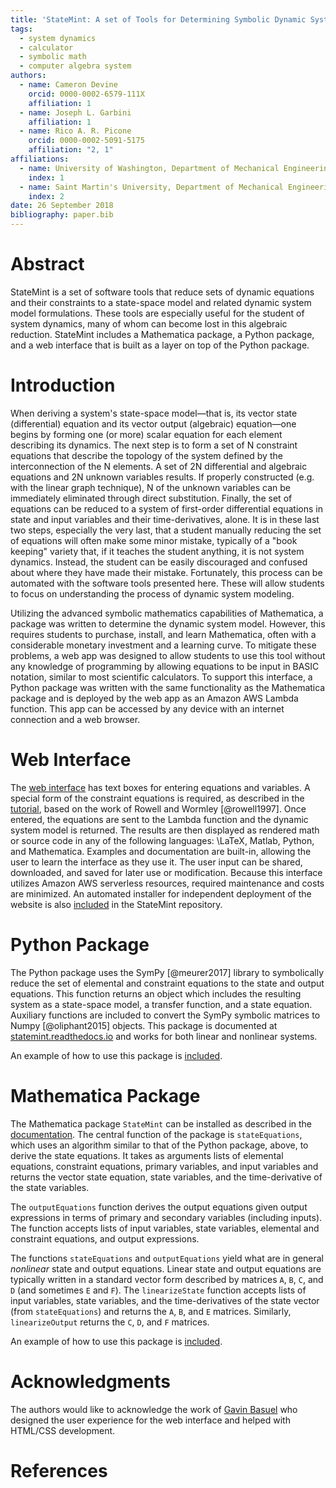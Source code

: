 ```yaml
---
title: 'StateMint: A set of Tools for Determining Symbolic Dynamic System Models using Linear Graph Methods'
tags:
  - system dynamics
  - calculator
  - symbolic math
  - computer algebra system
authors:
  - name: Cameron Devine
    orcid: 0000-0002-6579-111X
    affiliation: 1
  - name: Joseph L. Garbini
    affiliation: 1
  - name: Rico A. R. Picone
    orcid: 0000-0002-5091-5175
    affiliation: "2, 1"
affiliations:
  - name: University of Washington, Department of Mechanical Engineering
    index: 1
  - name: Saint Martin's University, Department of Mechanical Engineering
    index: 2
date: 26 September 2018
bibliography: paper.bib
---
```


# Abstract

StateMint is a set of software tools that reduce sets of dynamic equations and their constraints to a state-space model and related dynamic system model formulations.
These tools are especially useful for the student of system dynamics, many of whom can become lost in this algebraic reduction.
StateMint includes a Mathematica package, a Python package, and a web interface that is built as a layer on top of the Python package.

# Introduction

When deriving a system's state-space model&mdash;that is, its vector state (differential) equation and its vector output (algebraic) equation&mdash;one begins by forming one (or more) scalar equation for each element describing its dynamics.
The next step is to form a set of N constraint equations that describe the topology of the system defined by the interconnection of the N elements.
A set of 2N differential and algebraic equations and 2N unknown variables results.
If properly constructed (e.g. with the linear graph technique), N of the unknown variables can be immediately eliminated through direct substitution.
Finally, the set of equations can be reduced to a system of first-order differential equations in state and input variables and their time-derivatives, alone.
It is in these last two steps, especially the very last, that a student manually reducing the set of equations will often make some minor mistake, typically of a "book keeping" variety that, if it teaches the student anything, it is not system dynamics.
Instead, the student can be easily discouraged and confused about where they have made their mistake.
Fortunately, this process can be automated with the software tools presented here.
These will allow students to focus on understanding the process of dynamic system modeling.

Utilizing the advanced symbolic mathematics capabilities of Mathematica, a package was written to determine the dynamic system model.
However, this requires students to purchase, install, and learn Mathematica, often with a considerable monetary investment and a learning curve.
To mitigate these problems, a web app was designed to allow students to use this tool without any knowledge of programming by allowing equations to be input in BASIC notation, similar to most scientific calculators.
To support this interface, a Python package was written with the same functionality as the Mathematica package and is deployed by the web app as an Amazon AWS Lambda function.
This app can be accessed by any device with an internet connection and a web browser.

# Web Interface

The [web interface](http://statemint.camerondevine.me/) has text boxes for entering equations and variables.
A special form of the constraint equations is required, as described in the [tutorial](https://github.com/CameronDevine/StateMint/blob/master/tutorial.md), based on the work of Rowell and Wormley [@rowell1997].
Once entered, the equations are sent to the Lambda function and the dynamic system model is returned.
The results are then displayed as rendered math or source code in any of the following languages: \LaTeX, Matlab, Python, and Mathematica.
Examples and documentation are built-in, allowing the user to learn the interface as they use it.
The user input can be shared, downloaded, and saved for later use or modification.
Because this interface utilizes Amazon AWS serverless resources, required maintenance and costs are minimized.
An automated installer for independent deployment of the website is also [included](https://github.com/CameronDevine/StateMint/tree/master/web) in the StateMint repository.

# Python Package

The Python package uses the SymPy [@meurer2017] library to symbolically reduce the set of elemental and constraint equations to the state and output equations.
This function returns an object which includes the resulting system as a state-space model, a transfer function, and a state equation.
Auxiliary functions are included to convert the SymPy symbolic matrices to Numpy [@oliphant2015] objects.
This package is documented at [statemint.readthedocs.io](https://statemint.readthedocs.io/en/latest/) and works for both linear and nonlinear systems.

An example of how to use this package is [included](https://github.com/CameronDevine/StateMint/blob/master/python/Example.ipynb).

# Mathematica Package

The Mathematica package `StateMint` can be installed as described in the [documentation](https://github.com/CameronDevine/StateMint/blob/master/mathematica/README.md). The central function of the package is `stateEquations`, which uses an algorithm similar to that of the Python package, above, to derive the state equations. It takes as arguments lists of elemental equations, constraint equations, primary variables, and input variables and returns the vector state equation, state variables, and the time-derivative of the state variables.

The `outputEquations` function derives the output equations given output expressions in terms of primary and secondary variables (including inputs). The function accepts lists of input variables, state variables, elemental and constraint equations, and output expressions.

The functions `stateEquations` and `outputEquations` yield what are in general *nonlinear* state and output equations. Linear state and output equations are typically written in a standard vector form described by matrices `A`, `B`, `C`, and `D` (and sometimes `E` and `F`). The `linearizeState` function accepts lists of input variables, state variables, and the time-derivatives of the state vector (from `stateEquations`) and returns the `A`, `B`, and `E` matrices. Similarly, `linearizeOutput` returns the `C`, `D`, and `F` matrices.

An example of how to use this package is [included](https://github.com/CameronDevine/StateMint/blob/master/mathematica/Example.nb).

# Acknowledgments

The authors would like to acknowledge the work of [Gavin Basuel](https://www.gavinbasuel.com/) who designed the user experience for the web interface and helped with HTML/CSS development.

# References

<!--stackedit_data:
eyJkaXNjdXNzaW9ucyI6eyJ2QWlBMUtnQUJta1lPY01lIjp7In
RleHQiOiJCQVNJQyBub3RhdGlvbiIsInN0YXJ0IjoyODY1LCJl
bmQiOjI4Nzl9LCJ0dG5oaFpxdjhqekRqemtlIjp7InRleHQiOi
JBbiBhdXRvbWF0ZWQgaW5zdGFsbGVyIGZvciBpbmRlcGVuZGVu
dCBkZXBsb3ltZW50IG9mIHRoZSB3ZWJzaXRlIGlzIGFsc28gW2
luY2x14oCmIiwic3RhcnQiOjQwNTUsImVuZCI6NDIyN30sIkc3
SnhoWkpHZVV6Um9oSE8iOnsidGV4dCI6InN0YXRlLXNwYWNlIi
wic3RhcnQiOjQ0ODAsImVuZCI6NDQ5MX0sIlhaMnU3YnJlTTVO
QmZTNlIiOnsidGV4dCI6Im9iamVjdHMiLCJzdGFydCI6NDYzOS
wiZW5kIjo0NjQ2fX0sImNvbW1lbnRzIjp7IkV1T1V2YkZpSDVx
VG5LUTAiOnsiZGlzY3Vzc2lvbklkIjoidkFpQTFLZ0FCbWtZT2
NNZSIsInN1YiI6ImdoOjEwMzk0ODk2IiwidGV4dCI6IlNob3Vs
ZCB3ZSBjaXRlIEJBU0lDIG5vdGF0aW9uPyBJIGZvdW5kIGl0IG
9uIFdpa2lwZWRpYSwgIFxuW2h0dHBzOi8vZW4ud2lraXBlZGlh
Lm9yZy93aWtpL0NhbGN1bGF0b3JfaW5wdXRfbWV0aG9kcyNCQV
NJQ19ub3RhdGlvbl0oaHR0cHM6Ly9lbi53aWtpcGVkaWEub3Jn
L3dpa2kvQ2FsY3VsYXRvcl9pbnB1dF9tZXRob2RzI0JBU0lDX2
5vdGF0aW9uKSIsImNyZWF0ZWQiOjE1NDM5NTM3NTQ2NDl9LCJF
VUQ2WkVZS3NPWllBV3FmIjp7ImRpc2N1c3Npb25JZCI6InZBaU
ExS2dBQm1rWU9jTWUiLCJzdWIiOiJnbzoxMDI5MDU0MzU1MzA4
OTY0NzQ4MDAiLCJ0ZXh0IjoiSSB0aGluayB0aGF0IHdvdWxkIG
JlIGdvb2QgdG8gY2l0ZSBpdCAuLi4gQkFTSUMgaXMgYSBsYW5n
dWFnZSwgcmlnaHQ/IFNvIEknZCBjaXRlIGl0IGhvd2V2ZXIgeW
91J3ZlIGJlZW4gY2l0aW5nIHRoZSBvdGhlcnMgLi4uIiwiY3Jl
YXRlZCI6MTU0NDUxNjI2MTM3NX0sImhaQktPWXlnOFFtVE1Pcn
EiOnsiZGlzY3Vzc2lvbklkIjoidHRuaGhacXY4anpEanprZSIs
InN1YiI6ImdvOjEwMjkwNTQzNTUzMDg5NjQ3NDgwMCIsInRleH
QiOiJEaWQgSSBwcm9wZXJseSBjbGFyaWZ5IHRoaXM/IiwiY3Jl
YXRlZCI6MTU0NDU1NzMyOTc0Mn0sImFKZTZHQlk1bGlRY25JWW
YiOnsiZGlzY3Vzc2lvbklkIjoidHRuaGhacXY4anpEanprZSIs
InN1YiI6ImdvOjEwMjkwNTQzNTUzMDg5NjQ3NDgwMCIsInRleH
QiOiJBbHNvLCBkb2VzIGl0IGFsbG93IHNvbWVvbmUgdG8gaG9v
ayB1cCB0aGVpciBvd24gQVdTIGluc3RhbmNlIC4uLiBhbmQgZG
lkIHlvdSBpbmNsdWRlIGRvY3Mgb24gaG93IHRvIGdldCB0aGUg
QVdTIHNldCB1cD8iLCJjcmVhdGVkIjoxNTQ0NTU3Mzg3OTI4fS
wiaWwxdE9qUzc1MU45UVdoViI6eyJkaXNjdXNzaW9uSWQiOiJH
N0p4aFpKR2VVelJvaEhPIiwic3ViIjoiZ286MTAyOTA1NDM1NT
MwODk2NDc0ODAwIiwidGV4dCI6IldlIHNob3VsZCBkb3VibGUg
Y2hlY2sgdGhhdCB3ZSdyZSBjb25zaXN0ZW50bHkgaHlwaGVuYX
Rpbmcgc3RhdGUtc3BhY2UgLi4uIGl0J3MgdGhlIHN0YW5kYXJk
IHVzYWdlIiwiY3JlYXRlZCI6MTU0NDU1ODY2Nzg5N30sIlp0OX
JHV0hvSnVzdTV3S3YiOnsiZGlzY3Vzc2lvbklkIjoiWFoydTdi
cmVNNU5CZlM2UiIsInN1YiI6ImdvOjEwMjkwNTQzNTUzMDg5Nj
Q3NDgwMCIsInRleHQiOiJXaGF0IGtpbmQgb2Ygb2JqZWN0cz8g
QXJlIHRoZXkgY2FsbGVkIG51bWVyaWNhbCBhcnJheXMgb3Igc2
9tZXRoaW5nPyIsImNyZWF0ZWQiOjE1NDQ1NTg3OTMzOTB9LCJW
N0pyTmtQc3pqTEZWdFAyIjp7ImRpc2N1c3Npb25JZCI6InR0bm
hoWnF2OGp6RGp6a2UiLCJzdWIiOiJnaDoxMDM5NDg5NiIsInRl
eHQiOiJUaGUgaW5zdGFsbGVyIGRlcGxveXMgdGhlIG5lY2Vzc2
FyeSBjb2RlIHRvIHRoZWlyIEFXUyBhY2NvdW50LCB0aGVuIHBs
YWNlcyB0aGUgbmVjZXNzYXJ5IGZpbGVzIGluIHRoZSBgd2ViL0
hUTUxgIGZvbGRlciBzbyB0aG9zZSBmaWxlcyBjYW4gYmUgdXBs
b2FkZWQgdG8gYSB3ZWIgc2VydmVyLiIsImNyZWF0ZWQiOjE1ND
Q1NjAxNTE4NDh9LCJHQ3JSZm0wQjd2N2JkUGo4Ijp7ImRpc2N1
c3Npb25JZCI6IlhaMnU3YnJlTTVOQmZTNlIiLCJzdWIiOiJnaD
oxMDM5NDg5NiIsInRleHQiOiJOdW1weSBpbmNsdWRlcyB0d28g
bWFpbiBkYXRhIHR5cGVzLCBgYXJyYXlgLCBhbmQgYG1hdHJpeG
AuIEZ1bmN0aW9ucyBhcmUgcHJvdmlkZWQgdG8gY29udmVydCB0
byBlaXRoZXIuIEFzIGV2ZXJ5IHZhcmlhYmxlIGluIFB5dGhvbi
BpcyBhbiBvYmplY3QsIEkgdXNlZCB0aGF0IHdvcmQgaGVyZS4i
LCJjcmVhdGVkIjoxNTQ0NTYwNDM5MjY1fX0sImhpc3RvcnkiOl
sxMDI1MzQxNDk4LDExMzMyNDQ2NjQsLTEyNjA1NTQ1NTAsLTE2
ODM0Njk0NDksLTExNzE1MDk3OTksLTI2Nzc2NjM5NSwtNTU2OT
QwMzA3LDQzMzc0NDY5MywtMzg3NTMyOTIwLDMyMzMyNjY4NCw1
MTI2MDk1OTYsLTE5NDk0MTM2MDIsLTQyMjA0MTU5NSwtMTY1NT
U2ODQxNCwtMTIwOTc1MDc5NiwtNzM1NjA1NDY1LDE3MTcyMDAw
ODYsLTE1MTM5MDUwMDcsMjAyMjI5NTM3NywtOTIwOTY5NjYzXX
0=
-->
